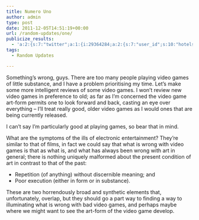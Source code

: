 ```yaml
---
title: Numero Uno
author: admin
type: post
date: 2011-12-05T14:51:19+00:00
url: /random-updates/one/
publicize_results:
  - 'a:2:{s:7:"twitter";a:1:{i:29364284;a:2:{s:7:"user_id";s:10:"hotelsdown";s:7:"post_id";s:18:"143718543463170049";}}s:2:"fb";a:1:{i:552216077;a:2:{s:7:"user_id";s:9:"552216077";s:7:"post_id";s:17:"10150393609566078";}}}'
tags:
  - Random Updates

---
```

Something&#8217;s wrong, guys. There are too many people playing video games of little substance, and I have a problem prioritising my time. Let&#8217;s make some more intelligent reviews of some video games. I won&#8217;t review new video games in preference to old; as far as I&#8217;m concerned the video game art-form permits one to look forward and back, casting an eye over everything &#8211; I&#8217;ll treat really good, older video games as I would ones that are being currently released.

I can&#8217;t say I&#8217;m particularly good at playing games, so bear that in mind.

What are the symptoms of the ills of electronic entertainment? They&#8217;re similar to that of films, in fact we could say that what is wrong with video games is that as what is, and what has always been wrong with art in general; there is nothing uniquely malformed about the present condition of art in contrast to that of the past:

  * Repetition (of anything) without discernible meaning; and
  * Poor execution (either in form or in substance).

These are two horrendously broad and synthetic elements that, unfortunately, overlap, but they should go a part way to finding a way to illuminating what is wrong with bad video games, and perhaps maybe where we might want to see the art-form of the video game develop.

